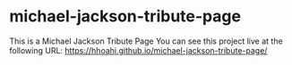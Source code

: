 # michael-jackson-tribute-page
This is a Michael Jackson Tribute Page
You can see this project live at the following URL: 
https://hhoahi.github.io/michael-jackson-tribute-page/
